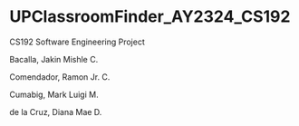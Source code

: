 # UPClassroomFinder_AY2324_CS192


CS192 Software Engineering Project

Bacalla, Jakin Mishle C.

Comendador, Ramon Jr. C. 

Cumabig, Mark Luigi M.

de la Cruz, Diana Mae D.
